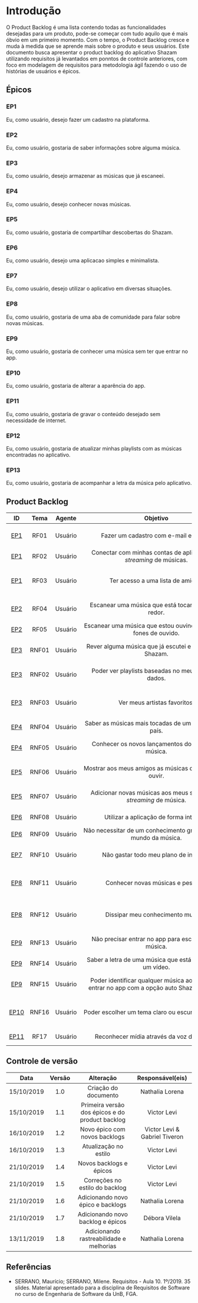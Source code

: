 # Introdução

O Product Backlog é uma lista contendo todas as funcionalidades desejadas para
um produto, pode-se começar
com tudo aquilo que é mais óbvio em um primeiro momento. Com o tempo, o
Product Backlog cresce e muda à medida que se aprende mais sobre o produto e
seus usuários.
Este documento busca apresentar o product backlog do aplicativo Shazam utilizando requisitos já levantados em ponntos de controle anteriores, com foco em modelagem de requisitos para metodologia ágil fazendo o uso de histórias de usuários e épicos.

## Épicos

### EP1

Eu, como usuário, desejo fazer um cadastro na plataforma.

### EP2

Eu, como usuário, gostaria de saber informações sobre alguma música.

### EP3

Eu, como usuário, desejo armazenar as músicas que já escaneei.

### EP4

Eu, como usuário, desejo conhecer novas músicas.

### EP5

Eu, como usuário, gostaria de compartilhar descobertas do Shazam.

### EP6

Eu, como usuário, desejo uma aplicacao simples e minimalista.

### EP7

Eu, como usuário, desejo utilizar o aplicativo em diversas situações.

### EP8

Eu, como usuário, gostaria de uma aba de comunidade para falar sobre novas músicas.

### EP9

Eu, como usuário, gostaria de conhecer uma música sem ter que entrar no app.

### EP10

Eu, como usuário, gostaria de alterar a aparência do app.

### EP11

Eu, como usuário, gostaria de gravar o conteúdo desejado sem necessidade de internet.

### EP12

Eu, como usuário, gostaria de atualizar minhas playlists com as músicas encontradas no aplicativo.

### EP13

Eu, como usuário, gostaria de acompanhar a letra da música pelo aplicativo.

## Product Backlog

|ID|Tema|Agente|<div style="width:400px">Objetivo<div/>|<div style="width:200px">Finalidade</div>|Notas|Prioridade|Status|
|:--:|:----:|:-------:|:---------:|:---------:|:---:|:---:|:-----:|
|[EP1](#ep1)|RF01|Usuário|Fazer um cadastro com e-mail e senha.|Para salvar meus dados e acessar-los de qualquer dispositivo.||Should|To do|
|[EP1](#ep1)|RF02|Usuário|Conectar com minhas contas de aplicativos de _streaming_ de músicas.|Para sincronizar minhas _Playlists_.||Should|To do|
|[EP1](#ep1)|RF03|Usuário|Ter acesso a uma lista de amigos.|Para ver o que meus amigos estão ouvindo, assim como mostrar o que estou ouvindo.||Should|To do|
|[EP2](#ep2)|RF04|Usuário|Escanear uma música que está tocando ao meu redor.|Para ouvir depois, ou adicionar à alguma _playlist_ minha.||Must|To do|
|[EP2](#ep2)|RF05|Usuário|Escanear uma música que estou ouvindo com meus fones de ouvido.|Para conhecer a letra da música.||Should|To do|
|[EP3](#ep3)|RNF01|Usuário|Rever alguma música que já escutei e escaneei no Shazam.|Para relembrar minhas últimas músicas escaneadas.||Should|To do|
|[EP3](#ep3)|RNF02|Usuário|Poder ver playlists baseadas no meu banco de dados.|Para conhecer músicas novas baseadas no meu gosto musical.||Could|To do|
|[EP3](#ep3)|RNF03|Usuário|Ver meus artistas favoritos.|Para Conhecer novas músicas dos meus artistas favoritos, assim como lançamentos.||Should|To do|
|[EP4](#ep4)|RNF04|Usuário|Saber as músicas mais tocadas de um determinado país.|Para acompanhar as músicas de outros países.||Could|To do|
|[EP4](#ep4)|RNF05|Usuário|Conhecer os novos lançamentos do mundo da música.|Para acompanhar as músicas mais tocadas do mundo.||Could|To do|
|[EP5](#ep5)|RNF06|Usuário|Mostrar aos meus amigos as músicas que acabei de ouvir.|Para compartilhar nas redes sociais o que acabei de escanear.|Facebook, Instagram, Twitter.|Should|To do|
|[EP5](#ep5)|RNF07|Usuário|Adicionar novas músicas aos meus serviços de _streaming_ de música.|Ter maior comodidade para ouvir mais vezes essa música.||Should|To do|
|[EP6](#ep6)|RNF08|Usuário|Utilizar a aplicação de forma intuitiva.|Para utilizar a aplicação sem problemas.||Should|To do|
|[EP6](#ep6)|RNF09|Usuário|Não necessitar de um conhecimento grande sobre o mundo da música.|Para ter o menor golfo de execução possível.||Should|To do|
|[EP7](#ep7)|RNF10|Usuário|Não gastar todo meu plano de internet.|Para não utilizar uma quantidade exagerada de dados moveis.||Should|To do|
|[EP8](#ep8)|RNF11|Usuário|Conhecer novas músicas e pessoas.|Para poder encontrar novos artistas dos estilos que gosto por meio de interação humana.||Should|To do|
|[EP8](#ep8)|RNF12|Usuário|Dissipar meu conhecimento musical.|Para dar dicas para a maior quantidade de pessoas que ainda não conheço.||Should|To do|
|[EP9](#ep9)|RNF13|Usuário|Não precisar entrar no app para escanear uma música.|Para ter maior facilidade em escanear uma música de um vídeo.||Should|To do|
|[EP9](#ep9)|RNF14|Usuário|Saber a letra de uma música que está tocando em um vídeo.|Para saber a letra de uma música.||Should|To do|
|[EP9](#ep9)|RNF15|Usuário|Poder identificar qualquer música ao redor sem entrar no app com a opção auto Shazam ativada.|Para ouvir depois, ou adicionar à alguma _playlist_ minha.||Should|To do|
|[EP10](#ep10)|RNF16|Usuário|Poder escolher um tema claro ou escuro para o app.|Permitir que a aparência do app esteja de acordo com as preferências do usuário.||Should|To do|
|[EP11](#ep11)|RF17|Usuário|Reconhecer mídia através da voz do usuário|Para detectar mídia desejada||Could|To do|


## Controle de versão

|Data|Versão|Alteração|Responsável(eis)|
|:--:|:----:|:-------:|:---:|
| 15/10/2019 | 1.0 | Criação do documento | Nathalia Lorena |
| 15/10/2019 | 1.1 | Primeira versão dos épicos e do product backlog | Victor Levi |
| 16/10/2019 | 1.2 | Novo épico com novos backlogs | Victor Levi & Gabriel Tiveron |
| 16/10/2019 | 1.3 | Atualização no estilo | Victor Levi |
| 21/10/2019 | 1.4 | Novos backlogs e épicos | Victor Levi |
| 21/10/2019 | 1.5 | Correções no estilo do backlog | Victor Levi |
| 21/10/2019 | 1.6 | Adicionando novo épico e backlogs | Nathalia Lorena |
| 21/10/2019 | 1.7 | Adicionando novo backlog e épicos| Débora Vilela|
| 13/11/2019 | 1.8 | Adicionando rastreabilidade e melhorias| Nathalia Lorena|

## Referências

- SERRANO, Maurício; SERRANO, Milene. Requisitos - Aula 10. 1º/2019. 35 slides. Material apresentado para a disciplina de Requisitos de Software no curso de Engenharia de Software da UnB, FGA.